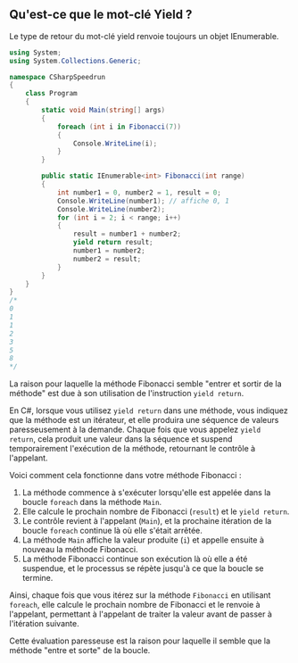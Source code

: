 ## Qu'est-ce que le mot-clé Yield ?
Le type de retour du mot-clé yield renvoie toujours un objet IEnumerable.

```csharp
using System;
using System.Collections.Generic;

namespace CSharpSpeedrun
{
    class Program
    {
        static void Main(string[] args)
        {
            foreach (int i in Fibonacci(7))
            {
                Console.WriteLine(i);
            }
        }

        public static IEnumerable<int> Fibonacci(int range)
        {
            int number1 = 0, number2 = 1, result = 0;
            Console.WriteLine(number1); // affiche 0, 1
            Console.WriteLine(number2);
            for (int i = 2; i < range; i++)
            {
                result = number1 + number2;
                yield return result;
                number1 = number2;
                number2 = result;
            }
        }
    }
}
/*
0
1
1
2
3
5
8
*/
```
La raison pour laquelle la méthode Fibonacci semble "entrer et sortir de la méthode" 
est due à son utilisation de l'instruction `yield return`. 

En C#, lorsque vous utilisez `yield return` dans une méthode, 
vous indiquez que la méthode est un itérateur, 
et elle produira une séquence de valeurs paresseusement à la demande. 
Chaque fois que vous appelez `yield return`, cela produit une valeur 
dans la séquence et suspend temporairement l'exécution de la méthode, 
retournant le contrôle à l'appelant.

Voici comment cela fonctionne dans votre méthode Fibonacci :

1. La méthode commence à s'exécuter lorsqu'elle est appelée dans la boucle `foreach` dans la méthode `Main`.
2. Elle calcule le prochain nombre de Fibonacci (`result`) et le `yield return`.
3. Le contrôle revient à l'appelant (`Main`), et la prochaine itération de la boucle `foreach` continue là où elle s'était arrêtée.
4. La méthode `Main` affiche la valeur produite (`i`) et appelle ensuite à nouveau la méthode Fibonacci.
5. La méthode Fibonacci continue son exécution là où elle a été suspendue, et le processus se répète jusqu'à ce que la boucle se termine.

Ainsi, chaque fois que vous itérez sur la méthode `Fibonacci` en utilisant `foreach`, elle calcule le prochain nombre de Fibonacci et le renvoie à l'appelant, permettant à l'appelant de traiter la valeur avant de passer à l'itération suivante. 

Cette évaluation paresseuse est la raison pour laquelle il semble que la méthode "entre et sorte" de la boucle.
